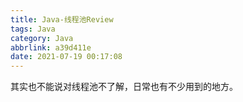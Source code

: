 ```yaml
---
title: Java-线程池Review
tags: Java
category: Java
abbrlink: a39d411e
date: 2021-07-19 00:17:08
---
```

其实也不能说对线程池不了解，日常也有不少用到的地方。
